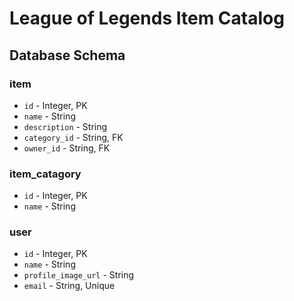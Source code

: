 # League of Legends Item Catalog

## Database Schema

### item
- `id` - Integer, PK
- `name` - String
- `description` - String
- `category_id` - String, FK
- `owner_id` - String, FK 

### item_catagory
- `id` - Integer, PK
- `name` - String

### user
- `id` - Integer, PK
- `name` - String
- `profile_image_url` - String
- `email` - String, Unique
